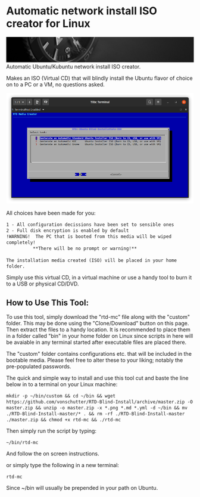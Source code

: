 # Automatic network install ISO creator for Linux
![RTD Blind Install Media Header](custom/header-time.jpg "Executing the Script")
Automatic Ubuntu/Kubuntu network install ISO creator. 

Makes an ISO (Virtual CD) that will blindly install the Ubuntu flavor of choice on to a PC or a VM, no questions asked. 

![RTD Blind Install Media Builder](custom/rtd-mc.png?raw=true "Executing the Script")

All choices have been made for you: 
 ```
1 - All configuration decissions have been set to sensible ones
2 - Full disk encryption is enabled by default
!WARNING!  The PC that is booted from this media will be wiped completely! 
           **There will be no prompt or warning!** 

The installation media created (ISO) vill be placed in your home folder. 
 ```
Simply use this virtual CD, in a virtual machine or use a handy tool to burn it to a USB or physical CD/DVD. 

## How to Use This Tool:
To use this tool, simply download the "rtd-mc" file along with the "custom" folder. This may be done using the "Clone/Download" button on this page. Then extract the files to a handy location. It is recommended to place them in a folder called "bin" in your home folder on Linux since scripts in here will be avaiable in any terminal started after executable files are placed there. 

The "custom" folder contains configurations etc. that will be included in the bootable media. Please feel free to alter these to your liking; notably the pre-populated passwords. 

The quick and simple way to install and use this tool cut and baste the line below in to a terminal on your Linux machine:
```
mkdir -p ~/bin/custom && cd ~/bin && wget https://github.com/vonschutter/RTD-Blind-Install/archive/master.zip -O master.zip && unzip -o master.zip -x *.png *.md *.yml -d ~/bin && mv ./RTD-Blind-Install-master/* . && rm -rf ./RTD-Blind-Install-master ./master.zip && chmod +x rtd-mc && ./rtd-mc
```

Then simply run the script by typing:
```
~/bin/rtd-mc
```
And follow the on screen instructions. 

or simply type the following in a new terminal: 
```
rtd-mc
```
Since ~/bin will usually be prepended in your path on Ubuntu.
